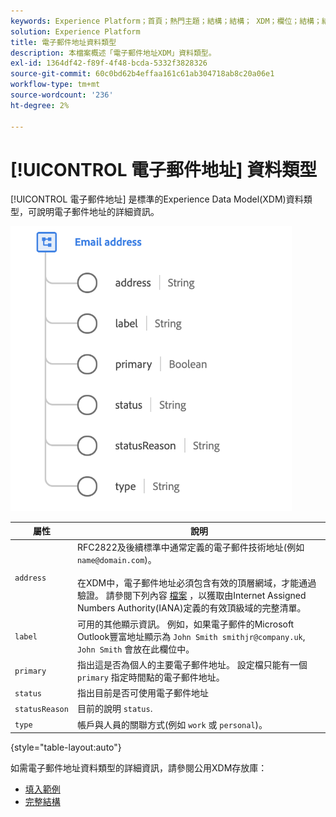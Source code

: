 ```yaml
---
keywords: Experience Platform；首頁；熱門主題；結構；結構； XDM；欄位；結構；結構；電子郵件地址；xdm:emailAddress；電子郵件；電子郵件地址；資料類型；資料類型；
solution: Experience Platform
title: 電子郵件地址資料類型
description: 本檔案概述「電子郵件地址XDM」資料類型。
exl-id: 1364df42-f89f-4f48-bcda-5332f3828326
source-git-commit: 60c0bd62b4effaa161c61ab304718ab8c20a06e1
workflow-type: tm+mt
source-wordcount: '236'
ht-degree: 2%

---
```


# [!UICONTROL 電子郵件地址] 資料類型

[!UICONTROL 電子郵件地址] 是標準的Experience Data Model(XDM)資料類型，可說明電子郵件地址的詳細資訊。

<img src="../images/data-types/email-address.png" width="450" /><br />

| 屬性 | 說明 |
| --- | --- |
| `address` | RFC2822及後續標準中通常定義的電子郵件技術地址(例如 `name@domain.com`)。<br><br>在XDM中，電子郵件地址必須包含有效的頂層網域，才能通過驗證。 請參閱下列內容 [檔案](https://data.iana.org/TLD/tlds-alpha-by-domain.txt) ，以獲取由Internet Assigned Numbers Authority(IANA)定義的有效頂級域的完整清單。 |
| `label` | 可用的其他顯示資訊。 例如，如果電子郵件的Microsoft Outlook豐富地址顯示為 `John Smith smithjr@company.uk`, `John Smith` 會放在此欄位中。 |
| `primary` | 指出這是否為個人的主要電子郵件地址。 設定檔只能有一個 `primary` 指定時間點的電子郵件地址。 |
| `status` | 指出目前是否可使用電子郵件地址 |
| `statusReason` | 目前的說明 `status`. |
| `type` | 帳戶與人員的關聯方式(例如 `work` 或 `personal`)。 |

{style=&quot;table-layout:auto&quot;}


如需電子郵件地址資料類型的詳細資訊，請參閱公用XDM存放庫：

* [填入範例](https://github.com/adobe/xdm/blob/master/components/datatypes/demographic/emailaddress.example.1.json)
* [完整結構](https://github.com/adobe/xdm/blob/master/components/datatypes/demographic/emailaddress.schema.json)
